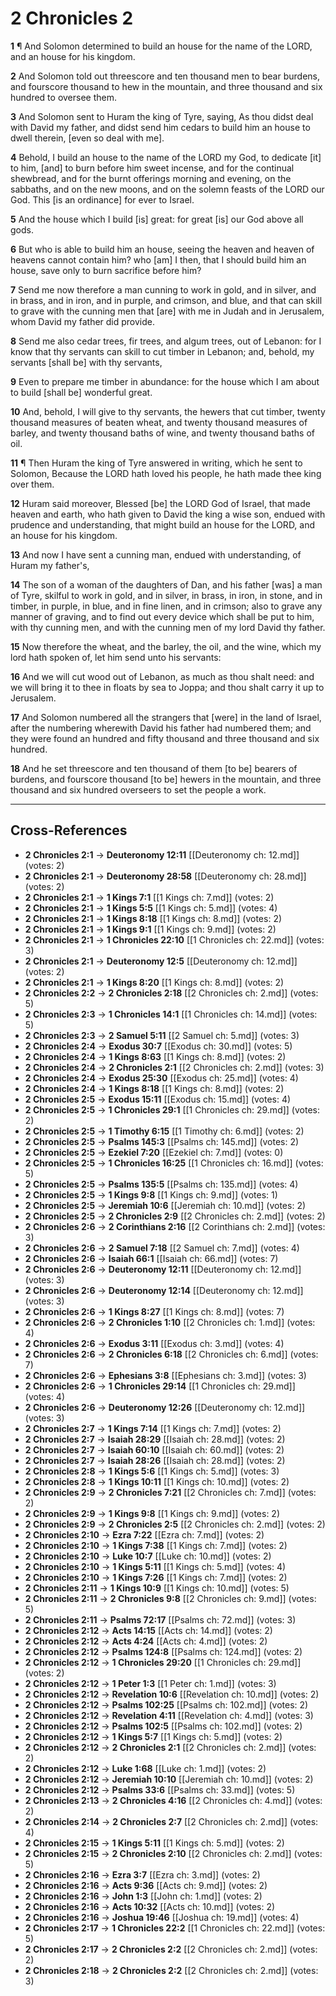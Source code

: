 # 2 Chronicles 2

**1** ¶ And Solomon determined to build an house for the name of the LORD, and an house for his kingdom.

**2** And Solomon told out threescore and ten thousand men to bear burdens, and fourscore thousand to hew in the mountain, and three thousand and six hundred to oversee them.

**3** And Solomon sent to Huram the king of Tyre, saying, As thou didst deal with David my father, and didst send him cedars to build him an house to dwell therein, [even so deal with me].

**4** Behold, I build an house to the name of the LORD my God, to dedicate [it] to him, [and] to burn before him sweet incense, and for the continual shewbread, and for the burnt offerings morning and evening, on the sabbaths, and on the new moons, and on the solemn feasts of the LORD our God. This [is an ordinance] for ever to Israel.

**5** And the house which I build [is] great: for great [is] our God above all gods.

**6** But who is able to build him an house, seeing the heaven and heaven of heavens cannot contain him? who [am] I then, that I should build him an house, save only to burn sacrifice before him?

**7** Send me now therefore a man cunning to work in gold, and in silver, and in brass, and in iron, and in purple, and crimson, and blue, and that can skill to grave with the cunning men that [are] with me in Judah and in Jerusalem, whom David my father did provide.

**8** Send me also cedar trees, fir trees, and algum trees, out of Lebanon: for I know that thy servants can skill to cut timber in Lebanon; and, behold, my servants [shall be] with thy servants,

**9** Even to prepare me timber in abundance: for the house which I am about to build [shall be] wonderful great.

**10** And, behold, I will give to thy servants, the hewers that cut timber, twenty thousand measures of beaten wheat, and twenty thousand measures of barley, and twenty thousand baths of wine, and twenty thousand baths of oil.

**11** ¶ Then Huram the king of Tyre answered in writing, which he sent to Solomon, Because the LORD hath loved his people, he hath made thee king over them.

**12** Huram said moreover, Blessed [be] the LORD God of Israel, that made heaven and earth, who hath given to David the king a wise son, endued with prudence and understanding, that might build an house for the LORD, and an house for his kingdom.

**13** And now I have sent a cunning man, endued with understanding, of Huram my father's,

**14** The son of a woman of the daughters of Dan, and his father [was] a man of Tyre, skilful to work in gold, and in silver, in brass, in iron, in stone, and in timber, in purple, in blue, and in fine linen, and in crimson; also to grave any manner of graving, and to find out every device which shall be put to him, with thy cunning men, and with the cunning men of my lord David thy father.

**15** Now therefore the wheat, and the barley, the oil, and the wine, which my lord hath spoken of, let him send unto his servants:

**16** And we will cut wood out of Lebanon, as much as thou shalt need: and we will bring it to thee in floats by sea to Joppa; and thou shalt carry it up to Jerusalem.

**17** And Solomon numbered all the strangers that [were] in the land of Israel, after the numbering wherewith David his father had numbered them; and they were found an hundred and fifty thousand and three thousand and six hundred.

**18** And he set threescore and ten thousand of them [to be] bearers of burdens, and fourscore thousand [to be] hewers in the mountain, and three thousand and six hundred overseers to set the people a work.

---

## Cross-References

- **2 Chronicles 2:1** → **Deuteronomy 12:11** [[Deuteronomy ch: 12.md]] (votes: 2)
- **2 Chronicles 2:1** → **Deuteronomy 28:58** [[Deuteronomy ch: 28.md]] (votes: 2)
- **2 Chronicles 2:1** → **1 Kings 7:1** [[1 Kings ch: 7.md]] (votes: 2)
- **2 Chronicles 2:1** → **1 Kings 5:5** [[1 Kings ch: 5.md]] (votes: 4)
- **2 Chronicles 2:1** → **1 Kings 8:18** [[1 Kings ch: 8.md]] (votes: 2)
- **2 Chronicles 2:1** → **1 Kings 9:1** [[1 Kings ch: 9.md]] (votes: 2)
- **2 Chronicles 2:1** → **1 Chronicles 22:10** [[1 Chronicles ch: 22.md]] (votes: 3)
- **2 Chronicles 2:1** → **Deuteronomy 12:5** [[Deuteronomy ch: 12.md]] (votes: 2)
- **2 Chronicles 2:1** → **1 Kings 8:20** [[1 Kings ch: 8.md]] (votes: 2)
- **2 Chronicles 2:2** → **2 Chronicles 2:18** [[2 Chronicles ch: 2.md]] (votes: 5)
- **2 Chronicles 2:3** → **1 Chronicles 14:1** [[1 Chronicles ch: 14.md]] (votes: 5)
- **2 Chronicles 2:3** → **2 Samuel 5:11** [[2 Samuel ch: 5.md]] (votes: 3)
- **2 Chronicles 2:4** → **Exodus 30:7** [[Exodus ch: 30.md]] (votes: 5)
- **2 Chronicles 2:4** → **1 Kings 8:63** [[1 Kings ch: 8.md]] (votes: 2)
- **2 Chronicles 2:4** → **2 Chronicles 2:1** [[2 Chronicles ch: 2.md]] (votes: 3)
- **2 Chronicles 2:4** → **Exodus 25:30** [[Exodus ch: 25.md]] (votes: 4)
- **2 Chronicles 2:4** → **1 Kings 8:18** [[1 Kings ch: 8.md]] (votes: 2)
- **2 Chronicles 2:5** → **Exodus 15:11** [[Exodus ch: 15.md]] (votes: 4)
- **2 Chronicles 2:5** → **1 Chronicles 29:1** [[1 Chronicles ch: 29.md]] (votes: 2)
- **2 Chronicles 2:5** → **1 Timothy 6:15** [[1 Timothy ch: 6.md]] (votes: 2)
- **2 Chronicles 2:5** → **Psalms 145:3** [[Psalms ch: 145.md]] (votes: 2)
- **2 Chronicles 2:5** → **Ezekiel 7:20** [[Ezekiel ch: 7.md]] (votes: 0)
- **2 Chronicles 2:5** → **1 Chronicles 16:25** [[1 Chronicles ch: 16.md]] (votes: 5)
- **2 Chronicles 2:5** → **Psalms 135:5** [[Psalms ch: 135.md]] (votes: 4)
- **2 Chronicles 2:5** → **1 Kings 9:8** [[1 Kings ch: 9.md]] (votes: 1)
- **2 Chronicles 2:5** → **Jeremiah 10:6** [[Jeremiah ch: 10.md]] (votes: 2)
- **2 Chronicles 2:5** → **2 Chronicles 2:9** [[2 Chronicles ch: 2.md]] (votes: 2)
- **2 Chronicles 2:6** → **2 Corinthians 2:16** [[2 Corinthians ch: 2.md]] (votes: 3)
- **2 Chronicles 2:6** → **2 Samuel 7:18** [[2 Samuel ch: 7.md]] (votes: 4)
- **2 Chronicles 2:6** → **Isaiah 66:1** [[Isaiah ch: 66.md]] (votes: 7)
- **2 Chronicles 2:6** → **Deuteronomy 12:11** [[Deuteronomy ch: 12.md]] (votes: 3)
- **2 Chronicles 2:6** → **Deuteronomy 12:14** [[Deuteronomy ch: 12.md]] (votes: 3)
- **2 Chronicles 2:6** → **1 Kings 8:27** [[1 Kings ch: 8.md]] (votes: 7)
- **2 Chronicles 2:6** → **2 Chronicles 1:10** [[2 Chronicles ch: 1.md]] (votes: 4)
- **2 Chronicles 2:6** → **Exodus 3:11** [[Exodus ch: 3.md]] (votes: 4)
- **2 Chronicles 2:6** → **2 Chronicles 6:18** [[2 Chronicles ch: 6.md]] (votes: 7)
- **2 Chronicles 2:6** → **Ephesians 3:8** [[Ephesians ch: 3.md]] (votes: 3)
- **2 Chronicles 2:6** → **1 Chronicles 29:14** [[1 Chronicles ch: 29.md]] (votes: 4)
- **2 Chronicles 2:6** → **Deuteronomy 12:26** [[Deuteronomy ch: 12.md]] (votes: 3)
- **2 Chronicles 2:7** → **1 Kings 7:14** [[1 Kings ch: 7.md]] (votes: 2)
- **2 Chronicles 2:7** → **Isaiah 28:29** [[Isaiah ch: 28.md]] (votes: 2)
- **2 Chronicles 2:7** → **Isaiah 60:10** [[Isaiah ch: 60.md]] (votes: 2)
- **2 Chronicles 2:7** → **Isaiah 28:26** [[Isaiah ch: 28.md]] (votes: 2)
- **2 Chronicles 2:8** → **1 Kings 5:6** [[1 Kings ch: 5.md]] (votes: 3)
- **2 Chronicles 2:8** → **1 Kings 10:11** [[1 Kings ch: 10.md]] (votes: 2)
- **2 Chronicles 2:9** → **2 Chronicles 7:21** [[2 Chronicles ch: 7.md]] (votes: 2)
- **2 Chronicles 2:9** → **1 Kings 9:8** [[1 Kings ch: 9.md]] (votes: 2)
- **2 Chronicles 2:9** → **2 Chronicles 2:5** [[2 Chronicles ch: 2.md]] (votes: 2)
- **2 Chronicles 2:10** → **Ezra 7:22** [[Ezra ch: 7.md]] (votes: 2)
- **2 Chronicles 2:10** → **1 Kings 7:38** [[1 Kings ch: 7.md]] (votes: 2)
- **2 Chronicles 2:10** → **Luke 10:7** [[Luke ch: 10.md]] (votes: 2)
- **2 Chronicles 2:10** → **1 Kings 5:11** [[1 Kings ch: 5.md]] (votes: 4)
- **2 Chronicles 2:10** → **1 Kings 7:26** [[1 Kings ch: 7.md]] (votes: 2)
- **2 Chronicles 2:11** → **1 Kings 10:9** [[1 Kings ch: 10.md]] (votes: 5)
- **2 Chronicles 2:11** → **2 Chronicles 9:8** [[2 Chronicles ch: 9.md]] (votes: 5)
- **2 Chronicles 2:11** → **Psalms 72:17** [[Psalms ch: 72.md]] (votes: 3)
- **2 Chronicles 2:12** → **Acts 14:15** [[Acts ch: 14.md]] (votes: 2)
- **2 Chronicles 2:12** → **Acts 4:24** [[Acts ch: 4.md]] (votes: 2)
- **2 Chronicles 2:12** → **Psalms 124:8** [[Psalms ch: 124.md]] (votes: 2)
- **2 Chronicles 2:12** → **1 Chronicles 29:20** [[1 Chronicles ch: 29.md]] (votes: 2)
- **2 Chronicles 2:12** → **1 Peter 1:3** [[1 Peter ch: 1.md]] (votes: 3)
- **2 Chronicles 2:12** → **Revelation 10:6** [[Revelation ch: 10.md]] (votes: 2)
- **2 Chronicles 2:12** → **Psalms 102:25** [[Psalms ch: 102.md]] (votes: 2)
- **2 Chronicles 2:12** → **Revelation 4:11** [[Revelation ch: 4.md]] (votes: 3)
- **2 Chronicles 2:12** → **Psalms 102:5** [[Psalms ch: 102.md]] (votes: 2)
- **2 Chronicles 2:12** → **1 Kings 5:7** [[1 Kings ch: 5.md]] (votes: 2)
- **2 Chronicles 2:12** → **2 Chronicles 2:1** [[2 Chronicles ch: 2.md]] (votes: 2)
- **2 Chronicles 2:12** → **Luke 1:68** [[Luke ch: 1.md]] (votes: 2)
- **2 Chronicles 2:12** → **Jeremiah 10:10** [[Jeremiah ch: 10.md]] (votes: 2)
- **2 Chronicles 2:12** → **Psalms 33:6** [[Psalms ch: 33.md]] (votes: 5)
- **2 Chronicles 2:13** → **2 Chronicles 4:16** [[2 Chronicles ch: 4.md]] (votes: 2)
- **2 Chronicles 2:14** → **2 Chronicles 2:7** [[2 Chronicles ch: 2.md]] (votes: 4)
- **2 Chronicles 2:15** → **1 Kings 5:11** [[1 Kings ch: 5.md]] (votes: 2)
- **2 Chronicles 2:15** → **2 Chronicles 2:10** [[2 Chronicles ch: 2.md]] (votes: 5)
- **2 Chronicles 2:16** → **Ezra 3:7** [[Ezra ch: 3.md]] (votes: 2)
- **2 Chronicles 2:16** → **Acts 9:36** [[Acts ch: 9.md]] (votes: 2)
- **2 Chronicles 2:16** → **John 1:3** [[John ch: 1.md]] (votes: 2)
- **2 Chronicles 2:16** → **Acts 10:32** [[Acts ch: 10.md]] (votes: 2)
- **2 Chronicles 2:16** → **Joshua 19:46** [[Joshua ch: 19.md]] (votes: 4)
- **2 Chronicles 2:17** → **1 Chronicles 22:2** [[1 Chronicles ch: 22.md]] (votes: 5)
- **2 Chronicles 2:17** → **2 Chronicles 2:2** [[2 Chronicles ch: 2.md]] (votes: 2)
- **2 Chronicles 2:18** → **2 Chronicles 2:2** [[2 Chronicles ch: 2.md]] (votes: 3)
